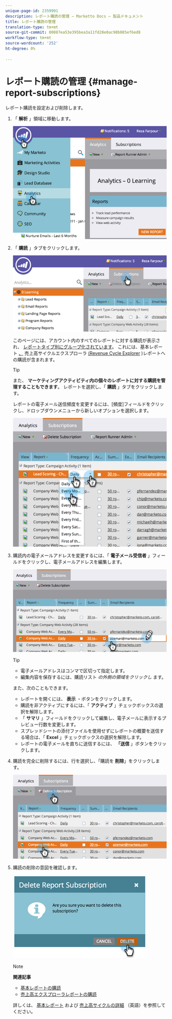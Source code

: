 ```yaml
---
unique-page-id: 2359991
description: レポート購読の管理 — Marketto Docs — 製品ドキュメント
title: レポート購読の管理
translation-type: tm+mt
source-git-commit: 00887ea53e395bea3a11fd28e0ac98b085ef6ed8
workflow-type: tm+mt
source-wordcount: '252'
ht-degree: 0%

---
```



# レポート購読の管理 {#manage-report-subscriptions}

レポート購読を設定および削除します。

1. 「 **解析** 」領域に移動します。

   ![](assets/image2014-9-16-10-3a35-3a25.png)

1. 「 **購読** 」タブをクリックします。

   ![](assets/image2014-9-16-10-3a35-3a32.png)

   このページには、アカウント内のすべてのレポートに対する購読が表示され、 [レポートタイプ別にグループ化されています](../../../../product-docs/reporting/basic-reporting/report-types/report-type-overview.md)。 これには、基本レポート [、](subscribe-to-a-basic-report.md) 売上高サイクルエクスプローラ [(Revenue Cycle Explorer](http://docs.marketo.com/display/docs/revenue+cycle+analytics) )レポートへの購読が含まれます。

   >[!TIP]
   >
   >また、 **マーケティングアクティビティ内の個々のレポートに対する購読を管理することもできます**。 レポートを選択し、「 **購読** 」タブをクリックします。

   レポートの電子メール送信頻度を変更するには、[頻度]フィールドをクリックし、ドロップダウンメニューから新しいオプションを選択します。

   ![](assets/image2014-9-16-10-3a36-3a4.png)

1. 購読内の電子メールアドレスを変更するには、「 **電子メール受信者** 」フィールドをクリックし、電子メールアドレスを編集します。

   ![](assets/image2014-9-16-10-3a36-3a11.png)

   >[!TIP]
   >
   >
   >    
   >    
   >    * 電子メールアドレスはコンマで区切って指定します。
   >    * 編集内容を保存するには、購読リスト *の外側の領域をクリックし* ます。


   また、次のこともできます。

   * レポートを開くには、 **表示** ・ボタンをクリックします。
   * 購読を非アクティブにするには、「 **アクティブ** 」チェックボックスの選択を解除します。
   * 「 **サマリ** 」フィールドをクリックして編集し、電子メールに表示するプレビュー行数を変更します。
   * スプレッドシートの添付ファイルを使用せずにレポートの概要を送信する場合は、「 **Excel** 」チェックボックスの選択を解除します。
   * レポートの電子メールを直ちに送信するには、 **「送信** 」ボタンをクリックします。



1. 購読を完全に削除するには、行を選択し、「購読を **削除**」をクリックします。

   ![](assets/image2014-9-16-10-3a36-3a38.png)

1. 購読の削除の意図を確認します。

   ![](assets/image2014-9-16-10-3a36-3a43.png)

   >[!NOTE]
   >
   >**関連記事**
   >
   >    
   >    
   >    * [基本レポートの購読](subscribe-to-a-basic-report.md)
   >    * [売上高エクスプローラレポートの購読](../../../../product-docs/reporting/revenue-cycle-analytics/revenue-explorer/subscribe-to-a-revenue-explorer-report.md)


   詳しくは、 [基本レポート](http://docs.marketo.com/display/docs/basic+reporting) および [売上高サイクルの詳細](http://docs.marketo.com/display/docs/revenue+cycle+analytics) （英語）を参照してください。

